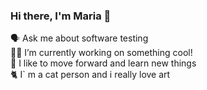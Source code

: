 ### Hi there, I'm Maria 👋
🗣️ Ask me about software testing<br/>
👩‍💻 I’m currently working on something cool!<br/>
🚀 I like to move forward and learn new things <br/>
🐈 I` m a cat person and i really love art <br/>
